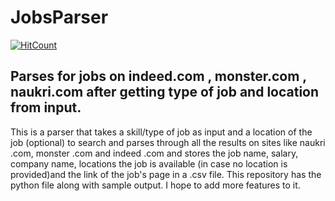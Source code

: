 # JobsParser
[![HitCount](http://hits.dwyl.com/NIKHILDUGAR/JobsParser.svg)](http://hits.dwyl.com/NIKHILDUGAR/JobsParser)

## Parses for jobs on indeed.com , monster.com , naukri.com after getting type of job and location from input.

This is a parser that takes a skill/type of job as input and a location of the job (optional) to search and parses through all the results on sites like naukri .com, monster .com and indeed .com and stores the job name, salary, company name, locations the job is available (in case no location is provided)and the link of the job's page in a .csv file. This repository has the python file along with sample output. I hope to add more features to it. 
